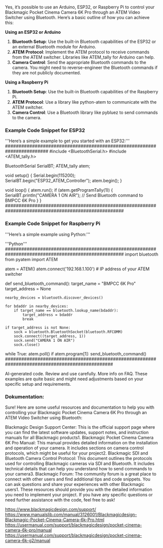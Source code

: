 Yes, it’s possible to use an Arduino, ESP32, or Raspberry Pi to control your Blackmagic Pocket Cinema Camera 6K Pro through an ATEM Video Switcher using Bluetooth. Here’s a basic outline of how you can achieve this:

**Using an ESP32 or Arduino**
1. **Bluetooth Setup**: Use the built-in Bluetooth capabilities of the ESP32 or an external Bluetooth module for Arduino.
2. **ATEM Protocol**: Implement the ATEM protocol to receive commands from the ATEM switcher. Libraries like ATEM_tally for Arduino can help.
3. **Camera Control**: Send the appropriate Bluetooth commands to the camera. You might need to reverse-engineer the Bluetooth commands if they are not publicly documented.

**Using a Raspberry Pi**
1. **Bluetooth Setup**: Use the built-in Bluetooth capabilities of the Raspberry Pi.
2. **ATEM Protocol**: Use a library like python-atem to communicate with the ATEM switcher.
3. **Camera Control**: Use a Bluetooth library like pybluez to send commands to the camera.

### Example Code Snippet for ESP32
'''Here’s a simple example to get you started with an ESP32:'''
########################################################################
#include <BluetoothSerial.h>
#include <ATEM_tally.h>

BluetoothSerial SerialBT;
ATEM_tally atem;

void setup() {
  Serial.begin(115200);
  SerialBT.begin("ESP32_ATEM_Controller");
  atem.begin();
}

void loop() {
  atem.run();
  if (atem.getProgramTally(1)) {
    SerialBT.println("CAMERA 1 ON AIR");
    // Send Bluetooth command to BMPCC 6K Pro
  }
}
####################################################################################################
### Example Code Snippet for Raspberry Pi
'''Here’s a simple example using Python:'''

'''Python'''
####################################################################################################
import bluetooth
from pyatem import ATEM

atem = ATEM()
atem.connect('192.168.1.100')  # IP address of your ATEM switcher

def send_bluetooth_command():
    target_name = "BMPCC 6K Pro"
    target_address = None

    nearby_devices = bluetooth.discover_devices()

    for bdaddr in nearby_devices:
        if target_name == bluetooth.lookup_name(bdaddr):
            target_address = bdaddr
            break

    if target_address is not None:
        sock = bluetooth.BluetoothSocket(bluetooth.RFCOMM)
        sock.connect((target_address, 1))
        sock.send("CAMERA 1 ON AIR")
        sock.close()

while True:
    atem.poll()
    if atem.program[1]:
        send_bluetooth_command()
################################################################################################		
		
AI-generated code. Review and use carefully. More info on FAQ.
These examples are quite basic and might need adjustments based on your specific setup and requirements.



### Dokumentation:

Sure! Here are some useful resources and documentation to help you with controlling your Blackmagic Pocket Cinema Camera 6K Pro through an ATEM Video Switcher using Bluetooth:

Blackmagic Design Support Center: This is the official support page where you can find the latest software updates, support notes, and instruction manuals for all Blackmagic products1.
Blackmagic Pocket Cinema Camera 6K Pro Manual: This manual provides detailed information on the installation and operation of your camera. It includes sections on camera control protocols, which might be useful for your project2.
Blackmagic SDI and Bluetooth Camera Control Protocol: This document outlines the protocols used for controlling Blackmagic cameras via SDI and Bluetooth. It includes technical details that can help you understand how to send commands to your camera3.
Blackmagic Forum: The community forum is a great place to connect with other users and find additional tips and code snippets. You can ask questions and share your experiences with other Blackmagic users1.
These resources should provide you with the detailed information you need to implement your project. If you have any specific questions or need further assistance with the code, feel free to ask!

https://www.blackmagicdesign.com/support/
https://www.manualslib.com/manual/3126001/Blackmagicdesign-Blackmagic-Pocket-Cinema-Camera-6k-Pro.html
https://usermanual.com/support/blackmagicdesign/pocket-cinema-camera-6k-pro/manual
https://usermanual.com/support/blackmagicdesign/pocket-cinema-camera-6k-g2/manual

